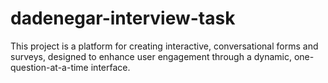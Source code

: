 # dadenegar-interview-task
This project is a platform for creating interactive, conversational forms and surveys, designed to enhance user engagement through a dynamic, one-question-at-a-time interface.
